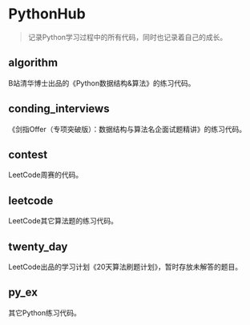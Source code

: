 # PythonHub

> 记录Python学习过程中的所有代码，同时也记录着自己的成长。

## algorithm
B站清华博士出品的《Python数据结构&算法》的练习代码。

## conding_interviews
《剑指Offer（专项突破版）：数据结构与算法名企面试题精讲》的练习代码。

## contest
LeetCode周赛的代码。

## leetcode
LeetCode其它算法题的练习代码。

## twenty_day
LeetCode出品的学习计划《20天算法刷题计划》，暂时存放未解答的题目。

## py_ex
其它Python练习代码。